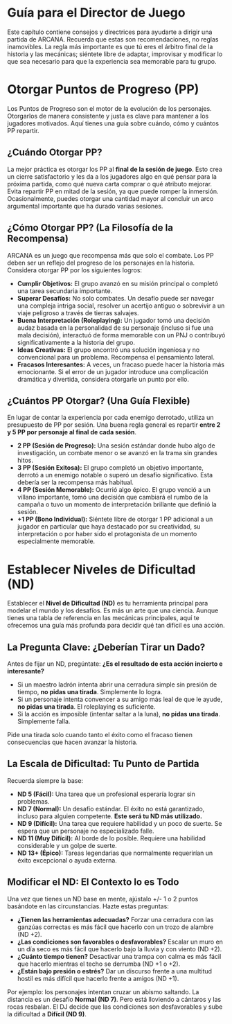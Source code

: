 # Guía para el Director de Juego

Este capítulo contiene consejos y directrices para ayudarte a dirigir una partida de ARCANA. Recuerda que estas son recomendaciones, no reglas inamovibles. La regla más importante es que tú eres el árbitro final de la historia y las mecánicas; siéntete libre de adaptar, improvisar y modificar lo que sea necesario para que la experiencia sea memorable para tu grupo.

# Otorgar Puntos de Progreso (PP)

Los Puntos de Progreso son el motor de la evolución de los personajes. Otorgarlos de manera consistente y justa es clave para mantener a los jugadores motivados. Aquí tienes una guía sobre cuándo, cómo y cuántos PP repartir.

## ¿Cuándo Otorgar PP?

La mejor práctica es otorgar los PP al **final de la sesión de juego**. Esto crea un cierre satisfactorio y les da a los jugadores algo en qué pensar para la próxima partida, como qué nueva carta comprar o qué atributo mejorar. Evita repartir PP en mitad de la sesión, ya que puede romper la inmersión. Ocasionalmente, puedes otorgar una cantidad mayor al concluir un arco argumental importante que ha durado varias sesiones.

## ¿Cómo Otorgar PP? (La Filosofía de la Recompensa)

ARCANA es un juego que recompensa más que solo el combate. Los PP deben ser un reflejo del progreso de los personajes en la historia. Considera otorgar PP por los siguientes logros:

-   **Cumplir Objetivos:** El grupo avanzó en su misión principal o completó una tarea secundaria importante.
-   **Superar Desafíos:** No solo combates. Un desafío puede ser navegar una compleja intriga social, resolver un acertijo antiguo o sobrevivir a un viaje peligroso a través de tierras salvajes.
-   **Buena Interpretación (Roleplaying):** Un jugador tomó una decisión audaz basada en la personalidad de su personaje (incluso si fue una mala decisión), interactuó de forma memorable con un PNJ o contribuyó significativamente a la historia del grupo.
-   **Ideas Creativas:** El grupo encontró una solución ingeniosa y no convencional para un problema. Recompensa el pensamiento lateral.
-   **Fracasos Interesantes:** A veces, un fracaso puede hacer la historia más emocionante. Si el error de un jugador introduce una complicación dramática y divertida, considera otorgarle un punto por ello.

## ¿Cuántos PP Otorgar? (Una Guía Flexible)

En lugar de contar la experiencia por cada enemigo derrotado, utiliza un presupuesto de PP por sesión. Una buena regla general es repartir **entre 2 y 5 PP por personaje al final de cada sesión**.

-   **2 PP (Sesión de Progreso):** Una sesión estándar donde hubo algo de investigación, un combate menor o se avanzó en la trama sin grandes hitos.
-   **3 PP (Sesión Exitosa):** El grupo completó un objetivo importante, derrotó a un enemigo notable o superó un desafío significativo. Esta debería ser la recompensa más habitual.
-   **4 PP (Sesión Memorable):** Ocurrió algo épico. El grupo venció a un villano importante, tomó una decisión que cambiará el rumbo de la campaña o tuvo un momento de interpretación brillante que definió la sesión.
-   **+1 PP (Bono Individual):** Siéntete libre de otorgar 1 PP adicional a un jugador en particular que haya destacado por su creatividad, su interpretación o por haber sido el protagonista de un momento especialmente memorable.

# Establecer Niveles de Dificultad (ND)

Establecer el **Nivel de Dificultad (ND)** es tu herramienta principal para modelar el mundo y los desafíos. Es más un arte que una ciencia. Aunque tienes una tabla de referencia en las mecánicas principales, aquí te ofrecemos una guía más profunda para decidir qué tan difícil es una acción.

## La Pregunta Clave: ¿Deberían Tirar un Dado?

Antes de fijar un ND, pregúntate: **¿Es el resultado de esta acción incierto e interesante?**

-   Si un maestro ladrón intenta abrir una cerradura simple sin presión de tiempo, **no pidas una tirada**. Simplemente lo logra.
-   Si un personaje intenta convencer a su amigo más leal de que le ayude, **no pidas una tirada**. El roleplaying es suficiente.
-   Si la acción es imposible (intentar saltar a la luna), **no pidas una tirada**. Simplemente falla.

Pide una tirada solo cuando tanto el éxito como el fracaso tienen consecuencias que hacen avanzar la historia.

## La Escala de Dificultad: Tu Punto de Partida

Recuerda siempre la base:

-   **ND 5 (Fácil):** Una tarea que un profesional esperaría lograr sin problemas.
-   **ND 7 (Normal):** Un desafío estándar. El éxito no está garantizado, incluso para alguien competente. **Este será tu ND más utilizado.**
-   **ND 9 (Difícil):** Una tarea que requiere habilidad y un poco de suerte. Se espera que un personaje no especializado falle.
-   **ND 11 (Muy Difícil):** Al borde de lo posible. Requiere una habilidad considerable y un golpe de suerte.
-   **ND 13+ (Épico):** Tareas legendarias que normalmente requerirían un éxito excepcional o ayuda externa.

## Modificar el ND: El Contexto lo es Todo

Una vez que tienes un ND base en mente, ajústalo +/- 1 o 2 puntos basándote en las circunstancias. Hazte estas preguntas:

-   **¿Tienen las herramientas adecuadas?** Forzar una cerradura con las ganzúas correctas es más fácil que hacerlo con un trozo de alambre (ND +2).
-   **¿Las condiciones son favorables o desfavorables?** Escalar un muro en un día seco es más fácil que hacerlo bajo la lluvia y con viento (ND +2).
-   **¿Cuánto tiempo tienen?** Desactivar una trampa con calma es más fácil que hacerlo mientras el techo se derrumba (ND +1 o +2).
-   **¿Están bajo presión o estrés?** Dar un discurso frente a una multitud hostil es más difícil que hacerlo frente a amigos (ND +1).

Por ejemplo: los personajes intentan cruzar un abismo saltando. La distancia es un desafío **Normal (ND 7)**. Pero está lloviendo a cántaros y las rocas resbalan. El DJ decide que las condiciones son desfavorables y sube la dificultad a **Difícil (ND 9)**.
